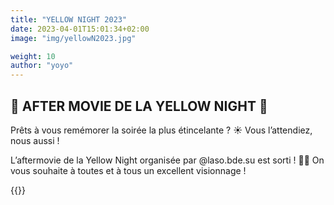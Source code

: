 ```yaml
---
title: "YELLOW NIGHT 2023"
date: 2023-04-01T15:01:34+02:00
image: "img/yellowN2023.jpg"

weight: 10
author: "yoyo"
---
```


## 💛 AFTER MOVIE DE LA YELLOW NIGHT 💛

Prêts à vous remémorer la soirée la plus étincelante ? ☀️
Vous l’attendiez, nous aussi !

L’aftermovie de la Yellow Night organisée par @laso.bde.su est sorti ! 💛🎉
On vous souhaite à toutes et à tous un excellent visionnage !

{{<youtube L81u2smZM2w>}}